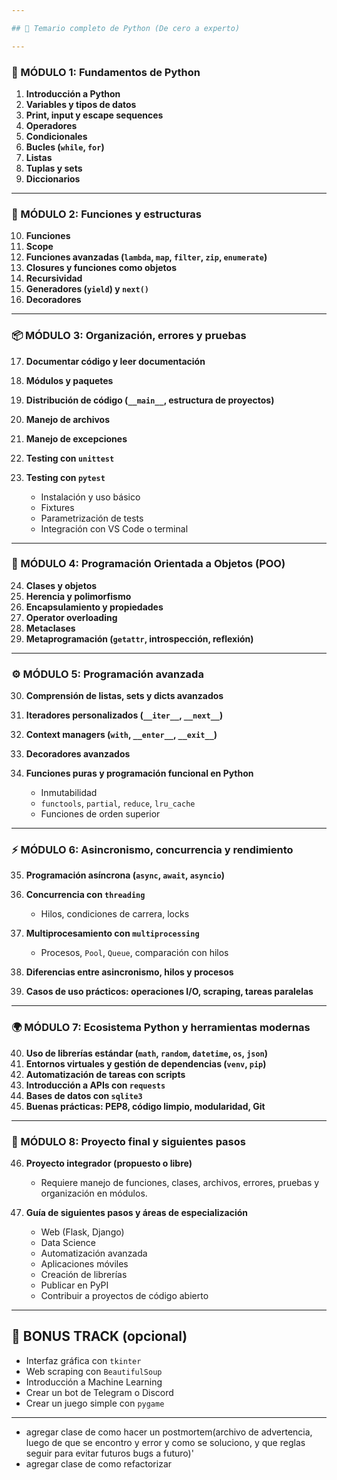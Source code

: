 ```yaml
---

## 🧠 Temario completo de Python (De cero a experto)

---
```


### 📘 MÓDULO 1: Fundamentos de Python

1. **Introducción a Python**
2. **Variables y tipos de datos**
3. **Print, input y escape sequences**
4. **Operadores**
5. **Condicionales**
6. **Bucles (`while`, `for`)**
7. **Listas**
8. **Tuplas y sets**
9. **Diccionarios**

---

### 🧰 MÓDULO 2: Funciones y estructuras

10. **Funciones**
11. **Scope**
12. **Funciones avanzadas (`lambda`, `map`, `filter`, `zip`, `enumerate`)**
13. **Closures y funciones como objetos**
14. **Recursividad**
15. **Generadores (`yield`) y `next()`**
16. **Decoradores**

---

### 📦 MÓDULO 3: Organización, errores y pruebas

17. **Documentar código y leer documentación**
18. **Módulos y paquetes**
19. **Distribución de código (`__main__`, estructura de proyectos)**
20. **Manejo de archivos**
21. **Manejo de excepciones**
22. **Testing con `unittest`**
23. **Testing con `pytest`**

    * Instalación y uso básico
    * Fixtures
    * Parametrización de tests
    * Integración con VS Code o terminal

---

### 🧱 MÓDULO 4: Programación Orientada a Objetos (POO)

24. **Clases y objetos**
25. **Herencia y polimorfismo**
26. **Encapsulamiento y propiedades**
27. **Operator overloading**
28. **Metaclases**
29. **Metaprogramación (`getattr`, introspección, reflexión)**

---

### ⚙️ MÓDULO 5: Programación avanzada

30. **Comprensión de listas, sets y dicts avanzados**
31. **Iteradores personalizados (`__iter__`, `__next__`)**
32. **Context managers (`with`, `__enter__`, `__exit__`)**
33. **Decoradores avanzados**
34. **Funciones puras y programación funcional en Python**

    * Inmutabilidad
    * `functools`, `partial`, `reduce`, `lru_cache`
    * Funciones de orden superior

---

### ⚡ MÓDULO 6: Asincronismo, concurrencia y rendimiento

35. **Programación asíncrona (`async`, `await`, `asyncio`)**
36. **Concurrencia con `threading`**

    * Hilos, condiciones de carrera, locks
37. **Multiprocesamiento con `multiprocessing`**

    * Procesos, `Pool`, `Queue`, comparación con hilos
38. **Diferencias entre asincronismo, hilos y procesos**
39. **Casos de uso prácticos: operaciones I/O, scraping, tareas paralelas**

---

### 🌍 MÓDULO 7: Ecosistema Python y herramientas modernas

40. **Uso de librerías estándar (`math`, `random`, `datetime`, `os`, `json`)**
41. **Entornos virtuales y gestión de dependencias (`venv`, `pip`)**
42. **Automatización de tareas con scripts**
43. **Introducción a APIs con `requests`**
44. **Bases de datos con `sqlite3`**
45. **Buenas prácticas: PEP8, código limpio, modularidad, Git**

---

### 🏁 MÓDULO 8: Proyecto final y siguientes pasos

46. **Proyecto integrador (propuesto o libre)**

    * Requiere manejo de funciones, clases, archivos, errores, pruebas y organización en módulos.

47. **Guía de siguientes pasos y áreas de especialización**

    * Web (Flask, Django)
    * Data Science
    * Automatización avanzada
    * Aplicaciones móviles
    * Creación de librerías
    * Publicar en PyPI
    * Contribuir a proyectos de código abierto

---

## 🧠 BONUS TRACK (opcional)

* Interfaz gráfica con `tkinter`
* Web scraping con `BeautifulSoup`
* Introducción a Machine Learning
* Crear un bot de Telegram o Discord
* Crear un juego simple con `pygame`

---

- agregar clase de como hacer un postmortem(archivo de advertencia, luego de que se encontro y error y como se soluciono, y que reglas seguir para evitar futuros bugs a futuro)'
- agregar clase de como refactorizar
